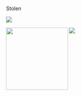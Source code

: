 Stolen
<p align="left"> <a href="https://github.com/ryo-ma/github-profile-trophy"><img src="https://github-profile-trophy.vercel.app/?username=Tarmstrong95&theme=onedark&margin-w=15&margin-h=15&column=7"/></a> </p>

<div>
<img height="170" align="left" src="https://github-readme-stats.vercel.app/api?username=Tarmstrong95&count_private=true&include_all_commits=true&theme=onedark" />
<img src="https://github-readme-stats.vercel.app/api/top-langs/?username=Tarmstrong95&layout=compact&theme=onedark" />
</div>
